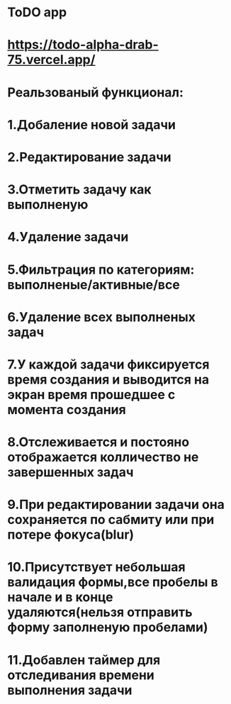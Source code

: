 # ToDO app

# https://todo-alpha-drab-75.vercel.app/

# Реальзованый функционал:

# 1.Добаление новой задачи
# 2.Редактирование задачи
# 3.Отметить задачу как выполненую
# 4.Удаление задачи
# 5.Фильтрация по категориям: выполненые/активные/все
# 6.Удаление всех выполненых задач
# 7.У каждой задачи фиксируется время создания и выводится на экран время прошедшее с момента создания
# 8.Отслеживается и постояно отображается колличество не завершенных задач
# 9.При редактировании задачи она сохраняется по сабмиту или при потере фокуса(blur)
# 10.Присутствует небольшая валидация формы,все пробелы в начале и в конце удаляются(нельзя отправить форму заполненую пробелами)
# 11.Добавлен таймер для отследивания времени выполнения задачи
